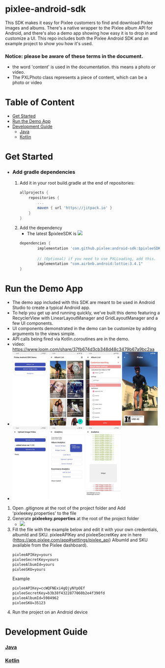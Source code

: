 # pixlee-android-sdk
This SDK makes it easy for Pixlee customers to find and download Pixlee images and albums.  There's a native wrapper to the Pixlee album API for Android, and there's also a demo app showing how easy it is to drop in and customize a UI. This repo includes both the Pixlee Android SDK and an example project to show you how it's used.  


### Notice: please be aware of these terms in the document. 
- the word 'content' is used in the documentation. this means a photo or video.
- The PXLPhoto class represents a piece of content, which can be a photo or video

# Table of Content
- [Get Started](#Get-Started)
- [Run the Demo App](#Run-the-Demo-App)
- [Development Guide](#Development-Guide)
    - [Java](doc/JAVA.md)
    - [Kotlin](doc/kotlin/INDEX.md)

# Get Started
- ### Add gradle dependencies
    1. Add it in your root build.gradle at the end of repositories:
        ```gradle
        allprojects {
            repositories {
                ...
                maven { url 'https://jitpack.io' }
            }
        }
        ```
    1. Add the dependency
        - The latest $pixleeSDK is [![](https://jitpack.io/v/pixlee/android-sdk.svg)](https://jitpack.io/#pixlee/android-sdk)
        ```gradle
        dependencies {
                implementation 'com.github.pixlee:android-sdk:$pixleeSDK

                // (Optional) if you need to use PXLLoading, add this.
                implementation "com.airbnb.android:lottie:3.4.1"
        }
        ```

# Run the Demo App
- The demo app included with this SDK are meant to be used in Android Studio to create a typical Android app.
- To help you get up and running quickly, we've built this demo featuring a RecyclerView with LinearLayoutManager and GridLayoutManager and a few UI components.
- UI components demonstrated in the demo can be customize by adding arguments to the views simple.
- API calls being fired via Kotlin.coroutines are in the demo. 
- video: https://www.loom.com/share/37fb674d3cb348d48c3479b67a9bc2aa
- <img src="doc/img/demo_1_main.jpg" width="24%"> <img src="doc/img/demo_2_album.jpg" width="24%"> <img src="doc/img/demo_2_album_filter.jpg" width="24%"> <img src="doc/img/demo_2_image_viewer.jpg" width="24%">
- <img src="doc/img/demo_3_uploader.jpg" width="24%"> <img src="doc/img/demo_4_analytics.jpg" width="24%"> <img src="doc/img/demo_5_analytics.jpg" width="24%">
1. Open .gitignore at the root of the project folder and Add 'pixleekey.properties' to the file
1. Generate **pixleekey.properties** at the root of the project folder
    - <img src="doc/img/pixleekey.png" width="40%">
1. Fill the file with the example below and edit it with your own credentials, albumId and SKU.
pixleeAPIKey and pixleeSecretKey are in here (https://app.pixlee.com/app#settings/pixlee_api)
AlbumId and SKU available from the Pixlee dashboard).
    ```properties
    pixleeAPIKey=yours
    pixleeSecretKey=yours
    pixleeAlbumId=yours
    pixleeSKU=yours
    ```
    Example
    ```properties
    pixleeAPIKey=ccWQFNExi4gQjyNYpOEf
    pixleeSecretKey=b3b38f4322877060b2e4f390fd
    pixleeAlbumId=5984962
    pixleeSKU=35123
    ```
1. Run the project on an Android device

# Development Guide
### [Java](doc/JAVA.md)
### [Kotlin](doc/kotlin/INDEX.md)
